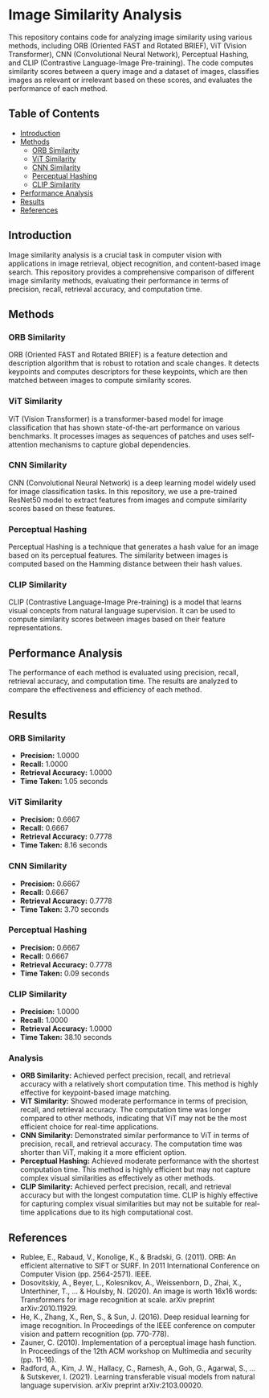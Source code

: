 # Image Similarity Analysis

This repository contains code for analyzing image similarity using various methods, including ORB (Oriented FAST and Rotated BRIEF), ViT (Vision Transformer), CNN (Convolutional Neural Network), Perceptual Hashing, and CLIP (Contrastive Language-Image Pre-training). The code computes similarity scores between a query image and a dataset of images, classifies images as relevant or irrelevant based on these scores, and evaluates the performance of each method.

## Table of Contents

- [Introduction](#introduction)
- [Methods](#methods)
  - [ORB Similarity](#orb-similarity)
  - [ViT Similarity](#vit-similarity)
  - [CNN Similarity](#cnn-similarity)
  - [Perceptual Hashing](#perceptual-hashing)
  - [CLIP Similarity](#clip-similarity)
- [Performance Analysis](#performance-analysis)
- [Results](#results)
- [References](#references)

## Introduction

Image similarity analysis is a crucial task in computer vision with applications in image retrieval, object recognition, and content-based image search. This repository provides a comprehensive comparison of different image similarity methods, evaluating their performance in terms of precision, recall, retrieval accuracy, and computation time.

## Methods

### ORB Similarity

ORB (Oriented FAST and Rotated BRIEF) is a feature detection and description algorithm that is robust to rotation and scale changes. It detects keypoints and computes descriptors for these keypoints, which are then matched between images to compute similarity scores.

### ViT Similarity

ViT (Vision Transformer) is a transformer-based model for image classification that has shown state-of-the-art performance on various benchmarks. It processes images as sequences of patches and uses self-attention mechanisms to capture global dependencies.

### CNN Similarity

CNN (Convolutional Neural Network) is a deep learning model widely used for image classification tasks. In this repository, we use a pre-trained ResNet50 model to extract features from images and compute similarity scores based on these features.

### Perceptual Hashing

Perceptual Hashing is a technique that generates a hash value for an image based on its perceptual features. The similarity between images is computed based on the Hamming distance between their hash values.

### CLIP Similarity

CLIP (Contrastive Language-Image Pre-training) is a model that learns visual concepts from natural language supervision. It can be used to compute similarity scores between images based on their feature representations.

## Performance Analysis

The performance of each method is evaluated using precision, recall, retrieval accuracy, and computation time. The results are analyzed to compare the effectiveness and efficiency of each method.

## Results

### ORB Similarity

- **Precision:** 1.0000
- **Recall:** 1.0000
- **Retrieval Accuracy:** 1.0000
- **Time Taken:** 1.05 seconds

### ViT Similarity

- **Precision:** 0.6667
- **Recall:** 0.6667
- **Retrieval Accuracy:** 0.7778
- **Time Taken:** 8.16 seconds

### CNN Similarity

- **Precision:** 0.6667
- **Recall:** 0.6667
- **Retrieval Accuracy:** 0.7778
- **Time Taken:** 3.70 seconds

### Perceptual Hashing

- **Precision:** 0.6667
- **Recall:** 0.6667
- **Retrieval Accuracy:** 0.7778
- **Time Taken:** 0.09 seconds

### CLIP Similarity

- **Precision:** 1.0000
- **Recall:** 1.0000
- **Retrieval Accuracy:** 1.0000
- **Time Taken:** 38.10 seconds

### Analysis

- **ORB Similarity:** Achieved perfect precision, recall, and retrieval accuracy with a relatively short computation time. This method is highly effective for keypoint-based image matching.
- **ViT Similarity:** Showed moderate performance in terms of precision, recall, and retrieval accuracy. The computation time was longer compared to other methods, indicating that ViT may not be the most efficient choice for real-time applications.
- **CNN Similarity:** Demonstrated similar performance to ViT in terms of precision, recall, and retrieval accuracy. The computation time was shorter than ViT, making it a more efficient option.
- **Perceptual Hashing:** Achieved moderate performance with the shortest computation time. This method is highly efficient but may not capture complex visual similarities as effectively as other methods.
- **CLIP Similarity:** Achieved perfect precision, recall, and retrieval accuracy but with the longest computation time. CLIP is highly effective for capturing complex visual similarities but may not be suitable for real-time applications due to its high computational cost.

## References

- Rublee, E., Rabaud, V., Konolige, K., & Bradski, G. (2011). ORB: An efficient alternative to SIFT or SURF. In 2011 International Conference on Computer Vision (pp. 2564-2571). IEEE.
- Dosovitskiy, A., Beyer, L., Kolesnikov, A., Weissenborn, D., Zhai, X., Unterthiner, T., ... & Houlsby, N. (2020). An image is worth 16x16 words: Transformers for image recognition at scale. arXiv preprint arXiv:2010.11929.
- He, K., Zhang, X., Ren, S., & Sun, J. (2016). Deep residual learning for image recognition. In Proceedings of the IEEE conference on computer vision and pattern recognition (pp. 770-778).
- Zauner, C. (2010). Implementation of a perceptual image hash function. In Proceedings of the 12th ACM workshop on Multimedia and security (pp. 11-16).
- Radford, A., Kim, J. W., Hallacy, C., Ramesh, A., Goh, G., Agarwal, S., ... & Sutskever, I. (2021). Learning transferable visual models from natural language supervision. arXiv preprint arXiv:2103.00020.

